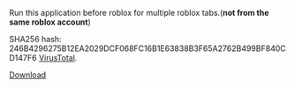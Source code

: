 Run this application before roblox for multiple roblox tabs.(**not from the same roblox account**)

SHA256 hash: 246B4296275B12EA2029DCF068FC16B1E63838B3F65A2762B499BF840CD147F6 [VirusTotal](https://www.virustotal.com/gui/file/246b4296275b12ea2029dcf068fc16b1e63838b3f65a2762b499bf840cd147f6 "VirusTotal").

[Download](https://github.com/j8dn/Multiple/releases/download/v0.0.1/omg.exe "Download")
